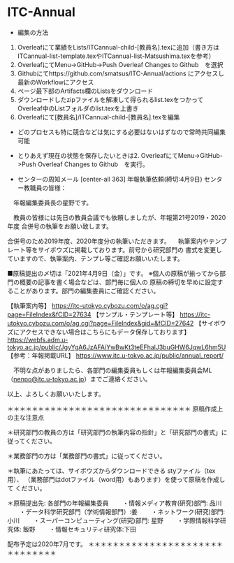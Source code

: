 # ITC-Annual

- 編集の方法
1. Overleafにて業績をLists/ITCannual-child-[教員名].texに追加（書き方はITCannual-list-template.texやITCannual-list-Matsushima.texを参考）
2. OverleafにてMenu->GitHub->Push Overleaf Changes to Github　を選択 
3. Githubにてhttps://github.com/smatsus/ITC-Annual/actions にアクセスし最新のWorkflowにアクセス
4. ページ最下部のArtifacts欄のListsをダウンロード
5. ダウンロードしたzipファイルを解凍して得られるlist.texをつかってOverleaf中のListフォルダのlist.texを上書き
6. Overleafにて[教員名]/ITCannual-child-[教員名].texを編集

- どのプロセスも特に競合などは気にする必要はないはずなので常時共同編集可能
- とりあえず現在の状態を保存したいときは2. OverleafにてMenu->GitHub->Push Overleaf Changes to Github　を実行。

- センターの周知メール
[center-all 363] 年報執筆依頼(締切:4月9日)
センター教職員の皆様：
 
　年報編集委員長の星野です。
 
　教員の皆様には先日の教員会議でも依頼しましたが、年報第21号2019・2020年度
合併号の執筆をお願い致します。
 
合併号のため2019年度、2020年度分の執筆いただきます。
　執筆案内やテンプレート等をサイボウズに掲載しております。前号から研究部門の
書式を変更していますので、執筆案内、テンプレ等ご確認お願いいたします。
 
■原稿提出の〆切は「2021年4月9日（金）」です。
※個人の原稿が揃ってから部門の概要の記事を書く場合などは、部門毎に個人の
原稿の締切を早めに設定することがあります。部門の編集委員にご確認ください。
 
 
【執筆案内等】
https://itc-utokyo.cybozu.com/o/ag.cgi?page=FileIndex&fCID=27634
【サンプル・テンプレート等】
https://itc-utokyo.cybozu.com/o/ag.cgi?page=FileIndex&gid=&fCID=27642
【サイボウズにアクセスできない場合はこちらにもデータ保存しております】
https://webfs.adm.u-tokyo.ac.jp/public/JgyYgA6JzAFAiYwBwKt3teEFhalJ3buGHW6JqwL6hm5U
【参考：年報掲載URL】
https://www.itc.u-tokyo.ac.jp/public/annual_report/
 
　不明な点がありましたら、各部門の編集委員もしくは年報編集委員会ML
（nenpo@itc.u-tokyo.ac.jp）までご連絡ください。
 
以上、よろしくお願いいたします。
 
＊＊＊＊＊＊＊＊＊＊＊＊＊＊＊＊＊＊＊＊＊＊＊＊＊＊＊＊＊＊
原稿作成上の主な注意点
 
＊研究部門の教員の方は「研究部門の執筆内容の指針」と「研究部門の書式」に
従ってください。
 
＊業務部門の方は「業務部門の書式」に従ってください。
 
＊執筆にあたっては、サイボウズからダウンロードできる styファイル（tex用）、
（業務部門はdotファイル（word用）もあります）を使って原稿を作成して
ください。
 
＊原稿提出先: 各部門の年報編集委員
　　・情報メディア教育(研究)部門: 品川
　　・データ科学研究部門（学術情報部門）:姜
　　・ネットワーク(研究)部門: 小川
　　・スーパーコンピューティング(研究)部門: 星野
　　・学際情報科学研究体: 飯野
　　・情報セキュリティ研究体:下田
 
配布予定は2020年7月です。
＊＊＊＊＊＊＊＊＊＊＊＊＊＊＊＊＊＊＊＊＊＊＊＊＊＊＊＊＊＊  